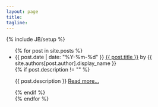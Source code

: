 ```yaml
---
layout: page
title:
tagline:
---
```

{% include JB/setup %}

<ul class="gk-list gk-list-posts">
  {% for post in site.posts %}
    <li class="gk-post-preview">
      <div class="gk-post-preview__header">
        <span class="gk-post-preview__date">{{ post.date | date: "%Y-%m-%d" }}</span>
        <a class="gk-post-preview__title" href="{{ BASE_PATH }}{{ post.url }}">{{ post.title }}</a>
        <span class="gk-post-preview__author">by {{ site.authors[post.author].display_name }}</span>
      </div>
      {% if post.description != "" %}
      <p class="gk-post-preview__body">
        {{ post.description }}
        <a class="gk-post-preview__readmore" href="{{ BASE_PATH }}{{ post.url }}">Read more...</a>
      </p>
      {% endif %}
    </li>
  {% endfor %}
</ul>
